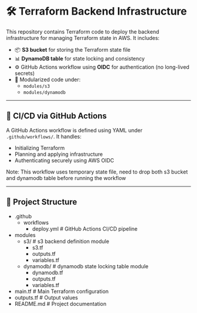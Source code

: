 # 🛠️ Terraform Backend Infrastructure

This repository contains Terraform code to deploy the backend infrastructure for managing Terraform state in AWS. It includes:

- 📦 **S3 bucket** for storing the Terraform state file
- 📊 **DynamoDB table** for state locking and consistency
- ⚙️ GitHub Actions workflow using **OIDC** for authentication (no long-lived secrets)
- 📁 Modularized code under:
  - `modules/s3`
  - `modules/dynamodb`

---

## 🚀 CI/CD via GitHub Actions

A GitHub Actions workflow is defined using YAML under `.github/workflows/`. It handles:

- Initializing Terraform
- Planning and applying infrastructure
- Authenticating securely using AWS OIDC

Note: This workflow uses temporary state file, need to drop both s3 bucket and dynamodb table before running the workflow

---

## 📁 Project Structure

- .github
  - workflows
    - deploy.yml # GitHub Actions CI/CD pipeline
- modules
  - s3/ # s3 backend definition module
    - s3.tf
    - outputs.tf
    - variables.tf
  - dynamodb/ # dynamodb state locking table module
    - dynamodb.tf
    - outputs.tf
    - variables.tf
- main.tf # Main Terraform configuration
- outputs.tf # Output values
- README.md # Project documentation
